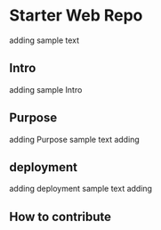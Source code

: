 # Starter Web Repo

adding sample text

## Intro
adding sample Intro

## Purpose
adding Purpose sample text adding
## deployment
adding deployment sample text adding
## How to contribute